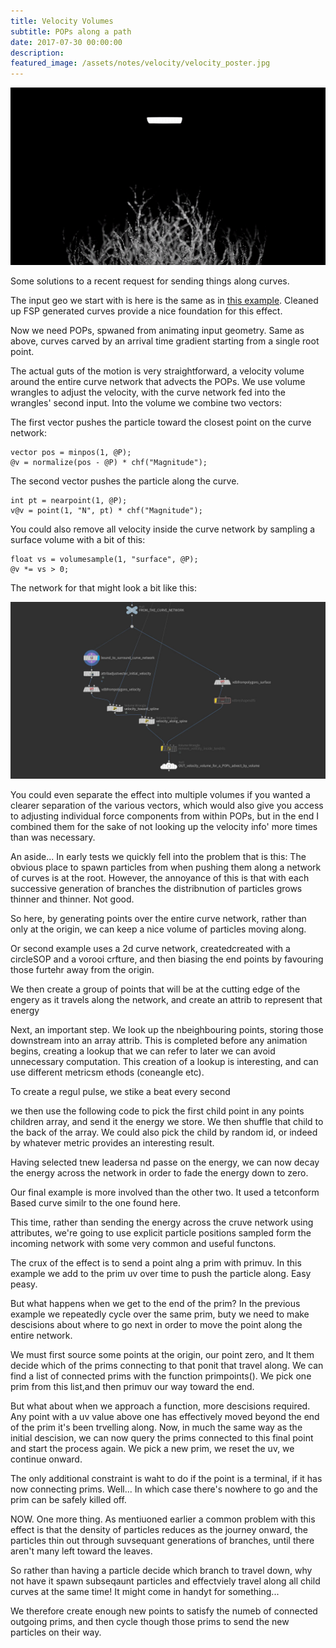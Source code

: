 ```yaml
---
title: Velocity Volumes
subtitle: POPs along a path
date: 2017-07-30 00:00:00
description:
featured_image: /assets/notes/velocity/velocity_poster.jpg
---
```


![The result](/assets/notes/velocity/velocity_poster.gif)

Some solutions to a recent request for sending things along curves.

The input geo we start with is here is the same as in [this example](/notes/tendrils). Cleaned up FSP generated curves provide a nice foundation for this effect.

Now we need POPs, spwaned from animating input geometry. Same as above, curves carved by an arrival time gradient starting from a single root point.

The actual guts of the motion is very straightforward, a velocity volume around the entire curve network that advects the POPs. We use volume wrangles to adjust the velocity, with the curve network fed into the wrangles' second input. Into the volume we combine two vectors:

The first vector pushes the particle toward the closest point on the curve network:
```
vector pos = minpos(1, @P);
@v = normalize(pos - @P) * chf("Magnitude");
```

The second vector pushes the particle along the curve. 
```
int pt = nearpoint(1, @P);
v@v = point(1, "N", pt) * chf("Magnitude");
```

You could also remove all velocity inside the curve network by sampling a surface volume with a bit of this:
```
float vs = volumesample(1, "surface", @P);
@v *= vs > 0;
```

The network for that might look a bit like this:

![The result](/assets/notes/velocity/velocity_network.jpg)

You could even separate the effect into multiple volumes if you wanted a clearer separation of the various vectors, which would also give you access to adjusting individual force components from within POPs, but in the end I combined them for the sake of not looking up the velocity info' more times than was necessary.

An aside... In early tests we quickly fell into the problem that is this: The obvious place to spawn particles from when pushing them along a network of curves is at the root. However, the annoyance of this is that with each successive generation of branches the distribnution of particles grows thinner and thinner. Not good.

So here, by generating points over the entire curve network, rather than only at the origin, we can keep a nice volume of particles moving along.

Or second example uses a 2d curve network, createdcreated with a circleSOP and a vorooi crfture, and then biasing the end points by favouring those furtehr away from the origin.

We then create a group of points that will be at the cutting edge of the engery as it travels along the network, and create an attrib to represent that energy

Next, an important step. We look up the nbeighbouring points, storing those downstream into an array attrib. This is completed before any animation begins, creating a lookup that we can refer to later we can avoid unnecessary computation. This creation of a lookup is interesting, and can use different metricsm ethods (coneangle etc). 

To create a regul pulse, we stike a beat every second

we then use the following code to pick the first child point in any points children array, and send it the energy we store. We then shuffle that child to the back of the array. We could also pick the child by random id, or indeed by whatever metric provides an interesting result.

Having selected tnew leadersa nd passe on the energy, we can now decay the energy across the network in order to fade the energy down to zero.


Our final example is more involved than the other two. It used a tetconform Based curve similr to the one found here.

This time, rather than sending the energy across the cruve network using attributes, we're going to use explicit particle positions sampled form the incoming network with some very common and useful functons.

The crux of the effect is to send a point alng a prim with primuv. In this example we add to the prim uv over time to push the particle along. Easy peasy.

But what happens when we get to the end of the prim? In the previous example we repeatedly cycle over the same prim, buty we need to make descisions about where to go next in order to move the point along the entire network.

We must first source some points at the origin, our point zero, and lt them decide which of the prims connecting to that ponit that travel along. We can find a list of connected prims with the function primpoints(). We pick one prim from this list,and then primuv our way toward the end.

But what about when we approach a function, more descisions required. Any point with a uv value above one has effectively moved beyond the end of the prim it's been trvelling along. Now, in much the same way as the initial descision, we can now query the prims connected to this final point and start the process again. We pick a new prim, we reset the uv, we continue onward.

The only additional constraint is waht to do if the point is a terminal, if it has now connecting prims. Well... In which case there's nowhere to go and the prim can be safely killed off.

NOW. One more thing. As mentiuoned earlier a common problem with this effect is that the density of particles reduces as the journey onward, the particles thin out through suvsequant generations of branches, until there aren't many left toward the leaves.

So rather than having a particle decide which branch to travel down, why not have it spawn subseqaunt particles and effectviely travel along all child curves at the same time! It might come in handyt for something...

We therefore create enough new points to satisfy the numeb of connected outgoing prims, and then cycle though those prims to send the new particles on their way.